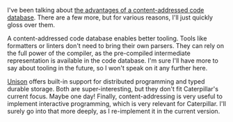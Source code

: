 I've been talking about
[the advantages of a content-addressed code database](/daily/2024-08-02). There
are a few more, but for various reasons, I'll just quickly gloss over them.

A content-addressed code database enables better tooling. Tools like formatters
or linters don't need to bring their own parsers. They can rely on the full
power of the compiler, as the pre-compiled intermediate representation is
available in the code database. I'm sure I'll have more to say about tooling in
the future, so I won't speak on it any further here.

[Unison] offers built-in support for distributed programming and typed durable
storage. Both are super-interesting, but they don't fit Caterpillar's current
focus. Maybe one day! Finally, content-addressing is very useful to implement
interactive programming, which is very relevant for Caterpillar. I'll surely go
into that more deeply, as I re-implement it in the current version.

[Unison]: https://www.unison-lang.org/
